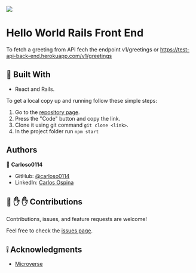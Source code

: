 ![](https://img.shields.io/badge/Microverse-blueviolet)

# Hello World Rails Front End

To fetch a greeting from API fech the endpoint v1/greetings
or https://test-api-back-end.herokuapp.com/v1/greetings

## :hammer: Built With

- React and Rails.

To get a local copy up and running follow these simple steps:

1. Go to the [repository page](https://github.com/carloso0114/hello-react-front-end.git).
2. Press the "Code" button and copy the link.
3. Clone it using git command `git clone <link>`.
4. In the project folder run `npm start`


## Authors

👤 **Carloso0114**

- GitHub: [@carloso0114](https://github.com/carloso0114)
- LinkedIn: [Carlos Ospina](https://www.linkedin.com/in/carlosospina/)

## 🤝 :raised_hand: :raised_hand: Contributions

Contributions, issues, and feature requests are welcome!

Feel free to check the [issues page](https://github.com/carloso0114/hello-react-front-end/issues).

## :grey_exclamation: Acknowledgments

- [Microverse](https://www.microverse.org/)
